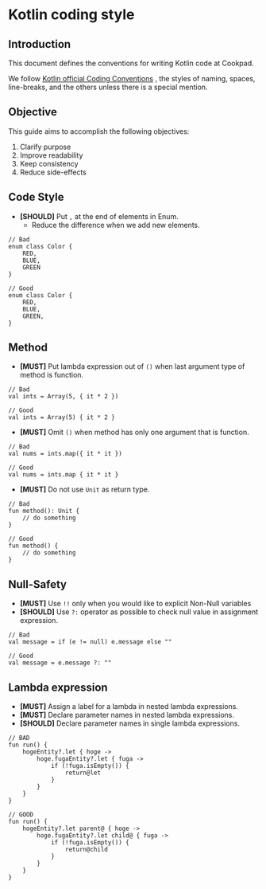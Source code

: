 # Kotlin coding style

## Introduction

This document defines the conventions for writing Kotlin code at Cookpad.

We follow [Kotlin official Coding Conventions](https://kotlinlang.org/docs/reference/coding-conventions.html) , the styles of naming, spaces, line-breaks, and the others unless there is a special mention.

## Objective

This guide aims to accomplish the following objectives:

1. Clarify purpose
2. Improve readability
3. Keep consistency
4. Reduce side-effects

## Code Style

- **[SHOULD]** Put `,` at the end of elements in Enum.
  - Reduce the difference when we add new elements.

```
// Bad
enum class Color {
    RED,
    BLUE,
    GREEN
}

// Good
enum class Color {
    RED,
    BLUE,
    GREEN,
}
```

## Method

- **[MUST]** Put lambda expression out of `()` when last argument type of method is function.

```
// Bad
val ints = Array(5, { it * 2 })

// Good
val ints = Array(5) { it * 2 }
```

- **[MUST]** Omit `()` when method has only one argument that is function.

```
// Bad
val nums = ints.map({ it * it })

// Good
val nums = ints.map { it * it }
```

- **[MUST]** Do not use `Unit` as return type.

```
// Bad
fun method(): Unit {
    // do something
}

// Good
fun method() {
    // do something
}
```

## Null-Safety

- **[MUST]** Use `!!` only when you would like to explicit Non-Null variables
- **[SHOULD]** Use `?:` operator as possible to check null value in assignment expression.

```
// Bad
val message = if (e != null) e.message else ""

// Good
val message = e.message ?: ""
```

## Lambda expression
- **[MUST]** Assign a label for a lambda in nested lambda expressions.
- **[MUST]** Declare parameter names in nested lambda expressions.
- **[SHOULD]** Declare parameter names in single lambda expressions.

```
// BAD
fun run() {
    hogeEntity?.let { hoge ->
        hoge.fugaEntity?.let { fuga ->
            if (!fuga.isEmpty()) {
                return@let
            }
        }
    }
}

// GOOD
fun run() {
    hogeEntity?.let parent@ { hoge ->
        hoge.fugaEntity?.let child@ { fuga ->
            if (!fuga.isEmpty()) {
                return@child
            }
        }
    }
}
```
